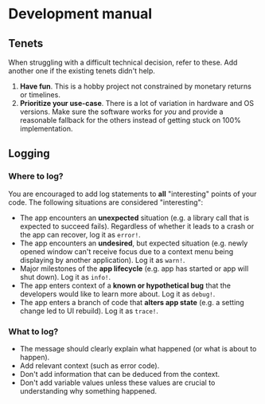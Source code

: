 # Development manual

## Tenets

When struggling with a difficult technical decision, refer to these. Add another one if the existing tenets didn't help.

1. **Have fun**. This is a hobby project not constrained by monetary returns or timelines.
2. **Prioritize your use-case**. There is a lot of variation in hardware and OS versions. Make sure the software works 
for _you_ and provide a reasonable fallback for the others instead of getting stuck on 100% implementation.

## Logging

### Where to log?

You are encouraged to add log statements to **all** "interesting" points of your code. The following situations are
considered "interesting":
* The app encounters an **unexpected** situation (e.g. a library call that is expected to succeed fails).
Regardless of whether it leads to a crash or the app can recover, log it as `error!`.
* The app encounters an **undesired**, but expected situation (e.g. newly opened window can't receive focus due to a
context menu being displaying by another application). Log it as `warn!`.
* Major milestones of the **app lifecycle** (e.g. app has started or app will shut down). Log it as `info!`.
* The app enters context of a **known or hypothetical bug** that the developers would like to learn more about.
Log it as `debug!`.
* The app enters a branch of code that **alters app state** (e.g. a setting change led to UI rebuild).
Log it as `trace!`.

### What to log?

* The message should clearly explain what happened (or what is about to happen).
* Add relevant context (such as error code).
* Don't add information that can be deduced from the context.
* Don't add variable values unless these values are crucial to understanding why something happened.